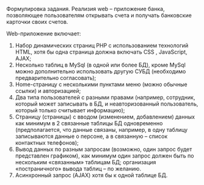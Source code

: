 
Формулировка задания.
Реализия web – приложение банка, позволяющее пользователям открывать счета и получать банковские карточки своих счетов.

Web-приложение включает:
1.	Набор динамических страниц PHP с использованием технологий HTML, хотя бы одна страница должна включать CSS , JavaScript, AJAX; 
2.	Несколько таблиц в MySql (в одной или более БД), кроме MySql можно дополнительно использовать другую СУБД (необходимо предварительно согласовать); 
3.	Home-страницу с несколькими пунктами меню (можно обычные ссылки) и авторизацией; 
4.	Два типа пользователей с разными правами (например, сотрудник, который может записывать в БД, и неавторизованный пользователь, который только считывает информацию); 
5.	Страницу (страницы) с вводом (изменением, добавлением) данных как минимум в 2 связанные таблицы БД одновременно (предполагается, что данные связаны, например, в одну таблицу записываются данные о персоне, а в связанную – список контактных телефонов); 
6.	Вывод данных по разным запросам (возможно, один запрос будет представлен графиком), как минимум один запрос должен быть по нескольким «связанным» таблицам БД; организация «постраничного» вывода таблиц – по желанию. 
7.	Асинхронный запрос (AJAX) хотя бы к одной таблице БД.

